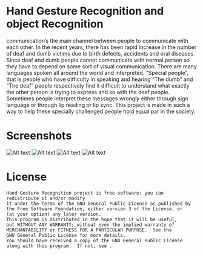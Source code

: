 # Hand Gesture Recognition and object Recognition



communication’s the main channel between people to communicate with each other. In the recent years, there has been rapid increase in the number of deaf and dumb victims due to birth defects, accidents and oral diseases. Since deaf and dumb people cannot communicate with normal person so they have to depend on some sort of visual communication. There are many languages spoken all around the world and interpreted. “Special people”, that is people who have difficulty in speaking and hearing “The dumb” and “The deaf” people respectively find it difficult to understand what exactly the other person is trying to express and so with the deaf people. Sometimes people interpret these messages wrongly either through sign language or through lip reading or lip sync. This project is made in such a way to help these specially challenged people hold equal par in the society.


# Screenshots

![Alt text](/documentation/UI%20UX/photo_2019-05-14_08-50-28.jpg?raw=true "")
![Alt text](/documentation/UI%20UX/photo_2019-05-14_08-50-29.jpg?raw=true "")
![Alt text](/documentation/UI%20UX/photo_2019-05-27_15-35-22.jpg?raw=true "")
![Alt text](/documentation/UI%20UX/photo_2019-05-27_15-35-24.jpg?raw=true "")


# License

<pre><code>Hand Gesture Recognition project is free software: you can redistribute it and/or modify
it under the terms of the GNU General Public License as published by
the Free Software Foundation, either version 3 of the License, or
(at your option) any later version.
This program is distributed in the hope that it will be useful,
but WITHOUT ANY WARRANTY; without even the implied warranty of
MERCHANTABILITY or FITNESS FOR A PARTICULAR PURPOSE.  See the
GNU General Public License for more details.
You should have received a copy of the GNU General Public License
along with this program.  If not, see . </code></pre>
